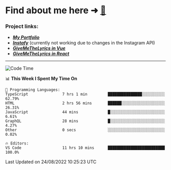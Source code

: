 # Find about me here ➜ [🧑](https://pauabella.dev)

### Project links:
- ***[My Portfolio](https://pauabella.dev)***
- ***[Instafy](https://instafy.me)*** (currently not working due to changes in the Instagram API)
- ***[GiveMeTheLyrics in Vue](https://lyrics.pauabella.dev)***
- ***[GiveMeTheLyrics in React](https://pauabella.dev/GiveMeTheLyrics)***

---
<!--START_SECTION:waka-->
![Code Time](http://img.shields.io/badge/Code%20Time-1%2C378%20hrs%2035%20mins-blue)

📊 **This Week I Spent My Time On** 

```text
💬 Programming Languages: 
TypeScript               7 hrs 1 min         ███████████████░░░░░░░░░░   62.79% 
HTML                     2 hrs 56 mins       ██████░░░░░░░░░░░░░░░░░░░   26.31% 
JavaScript               44 mins             █░░░░░░░░░░░░░░░░░░░░░░░░   6.61% 
GraphQL                  28 mins             █░░░░░░░░░░░░░░░░░░░░░░░░   4.27% 
Other                    0 secs              ░░░░░░░░░░░░░░░░░░░░░░░░░   0.02%

🔥 Editors: 
VS Code                  11 hrs 10 mins      █████████████████████████   100.0%

```


 Last Updated on 24/08/2022 10:25:23 UTC
<!--END_SECTION:waka-->
